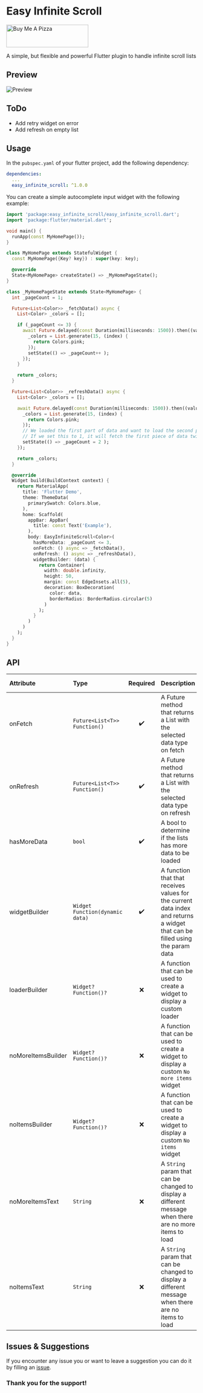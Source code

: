 # Easy Infinite Scroll

<a href="https://www.buymeacoffee.com/4inka" target="_blank"><img src="https://cdn.buymeacoffee.com/buttons/v2/default-violet.png" alt="Buy Me A Pizza" style="height: 60px !important; width: 217px !important;" ></a>


A simple, but flexible and powerful Flutter plugin to handle infinite scroll lists

## Preview
![Preview](https://raw.githubusercontent.com/4inka/flutter_easy_infinite_scroll/main/preview/preview.gif)

## ToDo
* Add retry widget on error 
* Add refresh on empty list

## Usage

In the `pubspec.yaml` of your flutter project, add the following dependency:

``` yaml
dependencies:
  ...
  easy_infinite_scroll: ^1.0.0
```

You can create a simple autocomplete input widget with the following example:

``` dart
import 'package:easy_infinite_scroll/easy_infinite_scroll.dart';
import 'package:flutter/material.dart';

void main() {
  runApp(const MyHomePage());
}

class MyHomePage extends StatefulWidget {
  const MyHomePage({Key? key}) : super(key: key);

  @override
  State<MyHomePage> createState() => _MyHomePageState();
}

class _MyHomePageState extends State<MyHomePage> {
  int _pageCount = 1;

  Future<List<Color>> _fetchData() async {
    List<Color> _colors = [];

    if (_pageCount <= 3) {
      await Future.delayed(const Duration(milliseconds: 1500)).then((value) {
        _colors = List.generate(15, (index) {
          return Colors.pink;
        });
        setState(() => _pageCount++ );
      });
    }

    return _colors;
  }

  Future<List<Color>> _refreshData() async {
    List<Color> _colors = [];

    await Future.delayed(const Duration(milliseconds: 1500)).then((value) {
      _colors = List.generate(15, (index) {
        return Colors.pink;
      });
      // We loaded the first part of data and want to load the second part on next fetch
      // If we set this to 1, it will fetch the first piece of data twice
      setState(() => _pageCount = 2 );
    });

    return _colors;
  }

  @override
  Widget build(BuildContext context) {
    return MaterialApp(
      title: 'Flutter Demo',
      theme: ThemeData(
        primarySwatch: Colors.blue,
      ),
      home: Scaffold(
        appBar: AppBar(
          title: const Text('Example'),
        ),
        body: EasyInfiniteScroll<Color>(
          hasMoreData: _pageCount <= 3,
          onFetch: () async => _fetchData(),
          onRefresh: () async => _refreshData(),
          widgetBuilder: (data) {
            return Container(
              width: double.infinity,
              height: 50,
              margin: const EdgeInsets.all(5),
              decoration: BoxDecoration(
                color: data,
                borderRadius: BorderRadius.circular(5)
              )
            );
          }
        )
      )
    );
  }
}
```

## API
| Attribute | Type | Required | Description | Default value |
|:---|:---|:---:|:---|:---|
| onFetch | `Future<List<T>> Function()` | :heavy_check_mark: | A Future method that returns a List with the selected data type on fetch |  |
| onRefresh | `Future<List<T>> Function()` | :heavy_check_mark: | A Future method that returns a List with the selected data type on refresh |  |
| hasMoreData | `bool` | :heavy_check_mark: | A bool to determine if the lists has more data to be loaded |  |
| widgetBuilder | `Widget Function(dynamic data)` | :heavy_check_mark: | A function that that receives values for the current data index and returns a widget that can be filled using the param data |  |
| loaderBuilder | `Widget? Function()?` | :x: | A function that can be used to create a widget to display a custom loader |  |
| noMoreItemsBuilder | `Widget? Function()?` | :x: | A function that can be used to create a widget to display a custom `No more items` widget |  |
| noItemsBuilder | `Widget? Function()?` | :x: | A function that can be used to create a widget to display a custom `No items` widget |  |
| noMoreItemsText | `String` | :x: | A `String` param that can be changed to display a different message when there are no more items to load | No more items |
| noItemsText | `String` | :x: | A `String` param that can be changed to display a different message when there are no items to load | No items |

## Issues & Suggestions
If you encounter any issue you or want to leave a suggestion you can do it by filling an [issue](https://github.com/4inka/flutter_easy_infinite_scroll/issues).

### Thank you for the support!